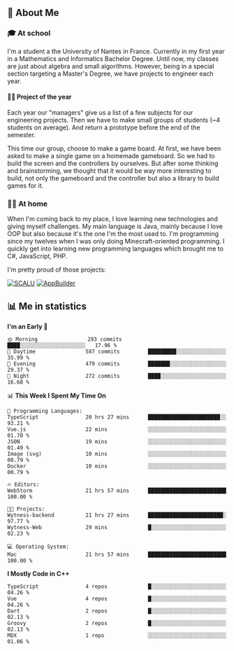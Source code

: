## 👀 About Me

### 🎓 At school

I'm a student a the University of Nantes in France. Currently in my first year in a Mathematics and Informatics Bachelor Degree. Until now, my classes are just about algebra and small algorithms. However, being in a special section targeting a Master's Degree, we have projects to engineer each year. 

#### 🔧🔬 Project of the year

Each year our "managers" give us a list of a few subjects for our engineering projects. Then we have to make small groups of students (~4 students on average). And return a prototype before the end of the semester.

This time our group, choose to make a game board. At first, we have been asked to make a single game on a homemade gameboard. So we had to build the screen and the controllers by ourselves. 
But after some thinking and brainstorming, we thought that it would be way more interesting to build, not only the gameboard and the controller but also a library to build games for it.

### 👨‍💻 At home

When I'm coming back to my place, I love learning new technologies and giving myself challenges. My main language is Java, mainly because I love OOP but also because it's the one I'm the most used to. I'm programming since my twelves when I was only doing Minecraft-oriented programming.  I quickly get into learning new programming languages which brought me to C#, JavaScript, PHP. 

I'm pretty proud of those projects:

[![SCALU](https://github-readme-stats.vercel.app/api/pin?username=renardfute&repo=SCALU)](https://github.com/renardfute/scalu)
[![AppBuilder](https://github-readme-stats.vercel.app/api/pin?username=pulsedev2&repo=AppBuilder)](https://github.com/pulsedev2/AppBuilder)

## 📊 Me in statistics
<!--START_SECTION:waka-->
**I'm an Early 🐤** 

```text
🌞 Morning                293 commits         ████░░░░░░░░░░░░░░░░░░░░░   17.96 % 
🌆 Daytime                587 commits         █████████░░░░░░░░░░░░░░░░   35.99 % 
🌃 Evening                479 commits         ███████░░░░░░░░░░░░░░░░░░   29.37 % 
🌙 Night                  272 commits         ████░░░░░░░░░░░░░░░░░░░░░   16.68 % 
```


📊 **This Week I Spent My Time On** 

```text
💬 Programming Languages: 
TypeScript               20 hrs 27 mins      ███████████████████████░░   93.21 % 
Vue.js                   22 mins             ░░░░░░░░░░░░░░░░░░░░░░░░░   01.70 % 
JSON                     19 mins             ░░░░░░░░░░░░░░░░░░░░░░░░░   01.49 % 
Image (svg)              10 mins             ░░░░░░░░░░░░░░░░░░░░░░░░░   00.79 % 
Docker                   10 mins             ░░░░░░░░░░░░░░░░░░░░░░░░░   00.79 % 

🔥 Editors: 
WebStorm                 21 hrs 57 mins      █████████████████████████   100.00 % 

🐱‍💻 Projects: 
Wytness-backend          21 hrs 27 mins      ████████████████████████░   97.77 % 
Wytness-Web              29 mins             █░░░░░░░░░░░░░░░░░░░░░░░░   02.23 % 

💻 Operating System: 
Mac                      21 hrs 57 mins      █████████████████████████   100.00 % 
```

**I Mostly Code in C++** 

```text
TypeScript               4 repos             █░░░░░░░░░░░░░░░░░░░░░░░░   04.26 % 
Vue                      4 repos             █░░░░░░░░░░░░░░░░░░░░░░░░   04.26 % 
Dart                     2 repos             █░░░░░░░░░░░░░░░░░░░░░░░░   02.13 % 
Groovy                   2 repos             █░░░░░░░░░░░░░░░░░░░░░░░░   02.13 % 
MDX                      1 repo              ░░░░░░░░░░░░░░░░░░░░░░░░░   01.06 % 
```




<!--END_SECTION:waka-->
